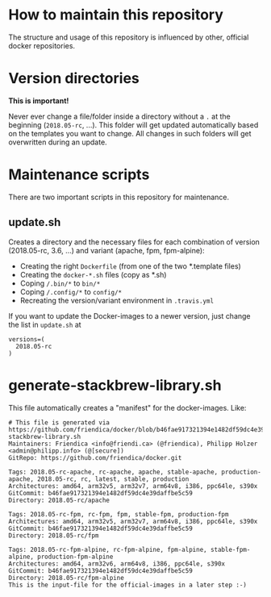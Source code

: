 # How to maintain this repository

The structure and usage of this repository is influenced by other, official docker repositories.

# Version directories

**This is important!**

Never ever change a file/folder inside a directory without a `.` at the beginning (`2018.05-rc`, ...).
This folder will get updated automatically based on the templates you want to change.
All changes in such folders will get overwritten during an update.

# Maintenance scripts

There are two important scripts in this repository for maintenance.

## update.sh
   
Creates a directory and the necessary files for each combination of version (2018.05-rc, 3.6, ...) and variant (apache, fpm, fpm-alpine):

- Creating the right `Dockerfile` (from one of the two *.template files)
- Creating the `docker-*.sh` files (copy as *.sh)
- Coping `/.bin/*` to `bin/*`
- Coping `/.config/*` to `config/*`
- Recreating the version/variant environment in `.travis.yml` 
   
If you want to update the Docker-images to a newer version, just change the list in `update.sh` at
```shell
versions=(
  2018.05-rc
)
```
   
# generate-stackbrew-library.sh
   
This file automatically creates a "manifest" for the docker-images.
Like:

```console   
# This file is generated via https://github.com/friendica/docker/blob/b46fae917321394e1482df59dc4e39daffbe5c59/generate-stackbrew-library.sh
Maintainers: Friendica <info@friendi.ca> (@friendica), Philipp Holzer <admin@philipp.info> (@[secure])
GitRepo: https://github.com/friendica/docker.git

Tags: 2018.05-rc-apache, rc-apache, apache, stable-apache, production-apache, 2018.05-rc, rc, latest, stable, production
Architectures: amd64, arm32v5, arm32v7, arm64v8, i386, ppc64le, s390x
GitCommit: b46fae917321394e1482df59dc4e39daffbe5c59
Directory: 2018.05-rc/apache

Tags: 2018.05-rc-fpm, rc-fpm, fpm, stable-fpm, production-fpm
Architectures: amd64, arm32v5, arm32v7, arm64v8, i386, ppc64le, s390x
GitCommit: b46fae917321394e1482df59dc4e39daffbe5c59
Directory: 2018.05-rc/fpm

Tags: 2018.05-rc-fpm-alpine, rc-fpm-alpine, fpm-alpine, stable-fpm-alpine, production-fpm-alpine
Architectures: amd64, arm32v6, arm64v8, i386, ppc64le, s390x
GitCommit: b46fae917321394e1482df59dc4e39daffbe5c59
Directory: 2018.05-rc/fpm-alpine
This is the input-file for the official-images in a later step :-)
```